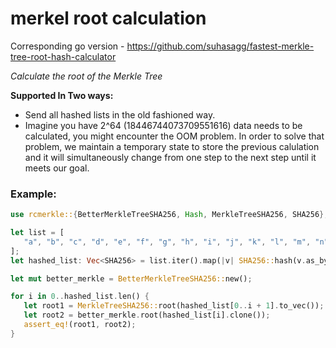 
# merkel root calculation 

Corresponding go version - https://github.com/suhasagg/fastest-merkle-tree-root-hash-calculator

*Calculate the root of the Merkle Tree*

**Supported In Two ways:**

* Send all hashed lists in the old fashioned way.
* Imagine you have 2^64 (18446744073709551616) data needs to be calculated, you might encounter the OOM problem. In order to solve that problem, we maintain a temporary state to store the previous calulation and it will simultaneously change from one step to the next step until it meets our goal.

### Example:
```rust
use rcmerkle::{BetterMerkleTreeSHA256, Hash, MerkleTreeSHA256, SHA256};

let list = [
   "a", "b", "c", "d", "e", "f", "g", "h", "i", "j", "k", "l", "m", "n",
];
let hashed_list: Vec<SHA256> = list.iter().map(|v| SHA256::hash(v.as_bytes())).collect();

let mut better_merkle = BetterMerkleTreeSHA256::new();

for i in 0..hashed_list.len() {
   let root1 = MerkleTreeSHA256::root(hashed_list[0..i + 1].to_vec());
   let root2 = better_merkle.root(hashed_list[i].clone());
   assert_eq!(root1, root2);
}
```


